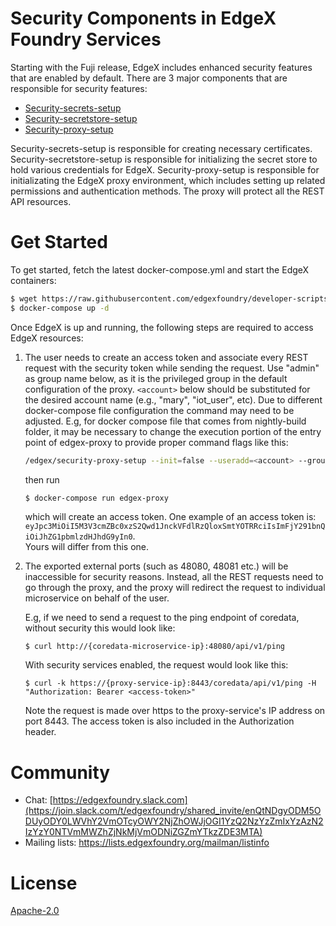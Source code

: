 # Security Components in EdgeX Foundry Services

Starting with the Fuji release, EdgeX includes enhanced security features that are enabled by default. 
There are 3 major components that are responsible for security features: 

* [Security-secrets-setup](cmd/security-secrets-setup/README.md)
* [Security-secretstore-setup](cmd/security-secretstore-setup/README.md)
* [Security-proxy-setup](cmd/security-proxy-setup/README.md)

Security-secrets-setup is responsible for creating necessary certificates. 
Security-secretstore-setup is responsible for initializing the secret store to hold various credentials 
for EdgeX. Security-proxy-setup is responsible for initializating the EdgeX proxy environment, which 
includes setting up related permissions and authentication methods. The proxy will protect all the REST 
API resources. 

# Get Started

To get started, fetch the latest docker-compose.yml and start the EdgeX containers:

```sh
$ wget https://raw.githubusercontent.com/edgexfoundry/developer-scripts/master/releases/fuji/compose-files/docker-compose-fuji-1.1.0.yml
$ docker-compose up -d
```

Once EdgeX is up and running, the following steps are required to access EdgeX resources:

1. The user needs to create an access token and associate every REST request with the security token
while sending the request. Use "admin" as group name below, as it is the privileged group in the default configuration of the proxy.
`<account>` below should be substituted for the desired account name (e.g., "mary", "iot_user", etc).
   Due to different docker-compose file configuration the command may need to be adjusted. E.g, for docker compose file that comes from nightly-build folder, it may be necessary to change the execution portion of the entry point of edgex-proxy to provide proper command flags like this:
    
    ```sh
    /edgex/security-proxy-setup --init=false --useradd=<account> --group=<groupname> 
    ```
    then run 
    ```sh
    $ docker-compose run edgex-proxy
    ```
    
    which will create an access token. One example of an access token is: 
    `eyJpc3MiOiI5M3V3cmZBc0xzS2Qwd1JnckVFdlRzQloxSmtYOTRRciIsImFjY291bnQiOiJhZG1pbmlzdHJhdG9yIn0`.  
    Yours will differ from this one.
    
2. The exported external ports (such as 48080, 48081 etc.) will be inaccessible for security reasons. 
Instead, all the REST requests need to go through the proxy, and the proxy will redirect the request to individual 
microservice on behalf of the user.

    E.g, if we need to send a request to the ping endpoint of coredata, without security this would look like:

    ```
    $ curl http://{coredata-microservice-ip}:48080/api/v1/ping
    ```

    With security services enabled, the request would look like this:

    ```
    $ curl -k https://{proxy-service-ip}:8443/coredata/api/v1/ping -H "Authorization: Bearer <access-token>"
    ```
   Note the request is made over https to the proxy-service's IP address on port 8443.  The access token is also 
   included in the Authorization header.

# Community

- Chat: [https://edgexfoundry.slack.com](https://join.slack.com/t/edgexfoundry/shared_invite/enQtNDgyODM5ODUyODY0LWVhY2VmOTcyOWY2NjZhOWJjOGI1YzQ2NzYzZmIxYzAzN2IzYzY0NTVmMWZhZjNkMjVmODNiZGZmYTkzZDE3MTA)
- Mailing lists: https://lists.edgexfoundry.org/mailman/listinfo

# License

[Apache-2.0](LICENSE)
